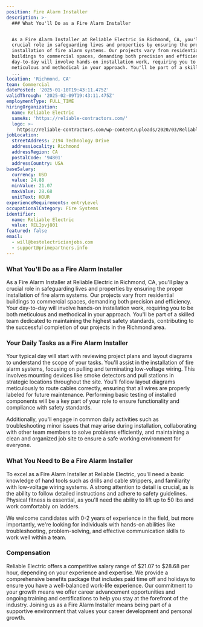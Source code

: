 ```yaml
---
position: Fire Alarm Installer
description: >-
  ### What You'll Do as a Fire Alarm Installer


  As a Fire Alarm Installer at Reliable Electric in Richmond, CA, you'll play a
  crucial role in safeguarding lives and properties by ensuring the proper
  installation of fire alarm systems. Our projects vary from residential
  buildings to commercial spaces, demanding both precision and efficiency. Your
  day-to-day will involve hands-on installation work, requiring you to be both
  meticulous and methodical in your approach. You'll be part of a skilled team
  ...
location: 'Richmond, CA'
team: Commercial
datePosted: '2025-01-10T19:43:11.475Z'
validThrough: '2025-02-09T19:43:11.475Z'
employmentType: FULL_TIME
hiringOrganization:
  name: Reliable Electric
  sameAs: 'https://reliable-contractors.com/'
  logo: >-
    https://reliable-contractors.com/wp-content/uploads/2020/03/Reliable-Electric-Logo.jpg
jobLocation:
  streetAddress: 2194 Technology Drive
  addressLocality: Richmond
  addressRegion: CA
  postalCode: '94801'
  addressCountry: USA
baseSalary:
  currency: USD
  value: 24.88
  minValue: 21.07
  maxValue: 28.68
  unitText: HOUR
experienceRequirements: entryLevel
occupationalCategory: Fire Systems
identifier:
  name: Reliable Electric
  value: RELIpvj801
featured: false
email:
  - will@bestelectricianjobs.com
  - support@primepartners.info
---
```




### What You'll Do as a Fire Alarm Installer

As a Fire Alarm Installer at Reliable Electric in Richmond, CA, you'll play a crucial role in safeguarding lives and properties by ensuring the proper installation of fire alarm systems. Our projects vary from residential buildings to commercial spaces, demanding both precision and efficiency. Your day-to-day will involve hands-on installation work, requiring you to be both meticulous and methodical in your approach. You'll be part of a skilled team dedicated to maintaining the highest safety standards, contributing to the successful completion of our projects in the Richmond area.

### Your Daily Tasks as a Fire Alarm Installer

Your typical day will start with reviewing project plans and layout diagrams to understand the scope of your tasks. You'll assist in the installation of fire alarm systems, focusing on pulling and terminating low-voltage wiring. This involves mounting devices like smoke detectors and pull stations in strategic locations throughout the site. You'll follow layout diagrams meticulously to route cables correctly, ensuring that all wires are properly labeled for future maintenance. Performing basic testing of installed components will be a key part of your role to ensure functionality and compliance with safety standards.

Additionally, you'll engage in common daily activities such as troubleshooting minor issues that may arise during installation, collaborating with other team members to solve problems efficiently, and maintaining a clean and organized job site to ensure a safe working environment for everyone.

### What You Need to Be a Fire Alarm Installer

To excel as a Fire Alarm Installer at Reliable Electric, you'll need a basic knowledge of hand tools such as drills and cable strippers, and familiarity with low-voltage wiring systems. A strong attention to detail is crucial, as is the ability to follow detailed instructions and adhere to safety guidelines. Physical fitness is essential, as you'll need the ability to lift up to 50 lbs and work comfortably on ladders.

We welcome candidates with 0-2 years of experience in the field, but more importantly, we're looking for individuals with hands-on abilities like troubleshooting, problem-solving, and effective communication skills to work well within a team.

### Compensation

Reliable Electric offers a competitive salary range of $21.07 to $28.68 per hour, depending on your experience and expertise. We provide a comprehensive benefits package that includes paid time off and holidays to ensure you have a well-balanced work-life experience. Our commitment to your growth means we offer career advancement opportunities and ongoing training and certifications to help you stay at the forefront of the industry. Joining us as a Fire Alarm Installer means being part of a supportive environment that values your career development and personal growth.
